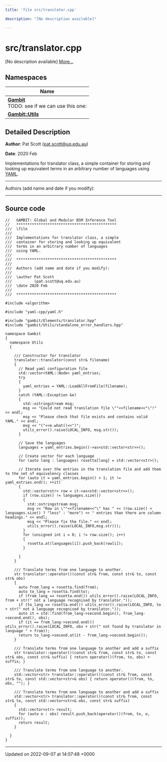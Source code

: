 ```yaml
---
title: 'file src/translator.cpp'

description: "[No description available]"

---
```


# src/translator.cpp

[No description available] [More...](#detailed-description)

## Namespaces

| Name           |
| -------------- |
| **[Gambit](/documentation/code/namespaces/namespacegambit/)** <br>TODO: see if we can use this one:  |
| **[Gambit::Utils](/documentation/code/namespaces/namespacegambit_1_1utils/)**  |

## Detailed Description


**Author**: Pat Scott ([pat.scott@uq.edu.au](mailto:pat.scott@uq.edu.au)) 

**Date**: 2020 Feb

Implementations for translator class, a simple container for storing and looking up equivalent terms in an arbitrary number of languages using [YAML](/documentation/code/namespaces/namespaceyaml/).



------------------

Authors (add name and date if you modify):



------------------




## Source code

```
//   GAMBIT: Global and Modular BSM Inference Tool
//   *********************************************
///  \file
///
///  Implementations for translator class, a simple
///  container for storing and looking up equivalent
///  terms in an arbitrary number of languages
///  using YAML.
///
///  *********************************************
///
///  Authors (add name and date if you modify):
///
///  \author Pat Scott
///          (pat.scott@uq.edu.au)
///  \date 2020 Feb
///
///  *********************************************

#include <algorithm>

#include "yaml-cpp/yaml.h"

#include "gambit/Elements/translator.hpp"
#include "gambit/Utils/standalone_error_handlers.hpp"

namespace Gambit
{
  namespace Utils
  {

    /// Constructor for translator
    translator::translator(const str& filename)
    {
      // Read yaml configuration file
      std::vector<YAML::Node> yaml_entries;
      try
      {
        yaml_entries = YAML::LoadAllFromFile(filename);
      }
      catch (YAML::Exception &e)
      {
        std::ostringstream msg;
        msg << "Could not read translation file \""<<filename<<"\"!" << endl;
        msg << "Please check that file exists and contains valid YAML." << endl;
        msg << "("<<e.what()<<")";
        utils_error().raise(LOCAL_INFO, msg.str());
      }

      // Save the languages
      languages = yaml_entries.begin()->as<std::vector<str>>();

      // Create vector for each language
      for (auto lang : languages) rosetta[lang] = std::vector<str>();

      // Iterate over the entries in the translation file and add them to the set of equivalency classes
      for (auto it = yaml_entries.begin() + 1; it != yaml_entries.end(); ++it)
      {
        std::vector<str> row = it->as<std::vector<str>>();
        if (row.size() != languages.size())
        {
          std::ostringstream msg;
          msg << "Row in \""<<filename<<"\" has " << (row.size() < languages.size() ? "less" : "more") << " entries than there are column headings." << endl;
          msg << "Please fix the file." << endl;
          utils_error().raise(LOCAL_INFO,msg.str());
        }
        for (unsigned int i = 0; i != row.size(); i++)
        {
          rosetta.at(languages[i]).push_back(row[i]);
        }

      }
    }

    /// Translate terms from one language to another.
    str translator::operator()(const str& from, const str& to, const str& obs)
    {
      auto from_lang = rosetta.find(from);
      auto to_lang = rosetta.find(to);
      if (from_lang == rosetta.end()) utils_error().raise(LOCAL_INFO, from + str(" not a language recognised by translator."));
      if (to_lang == rosetta.end()) utils_error().raise(LOCAL_INFO, to + str(" not a language recognised by translator."));
      auto it = std::find(from_lang->second.begin(), from_lang->second.end(), obs);
      if (it == from_lang->second.end()) utils_error().raise(LOCAL_INFO, obs + str(" not found by translator in language " + from));
      return to_lang->second.at(it - from_lang->second.begin());
    }

    /// Translate terms from one language to another and add a suffix
    str translator::operator()(const str& from, const str& to, const str& obs, const str& suffix) { return operator()(from, to, obs) + suffix; }

    /// Translate terms from one language to another.
    std::vector<str> translator::operator()(const str& from, const str& to, const std::vector<str>& obs) { return operator()(from, to, obs, ""); }

    /// Translate terms from one language to another and add a suffix
    std::vector<str> translator::operator()(const str& from, const str& to, const std::vector<str>& obs, const str& suffix)
    {
      std::vector<str> result;
      for (auto o : obs) result.push_back(operator()(from, to, o, suffix));
      return result;
    }

  }
}
```


-------------------------------

Updated on 2022-09-07 at 14:07:48 +0000
